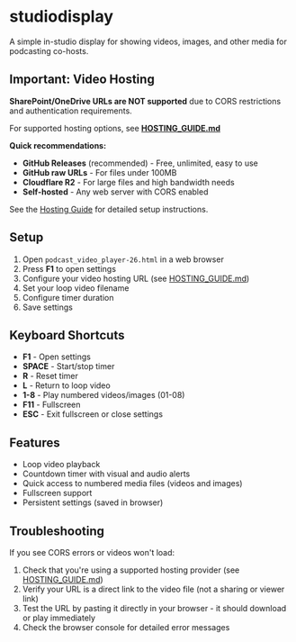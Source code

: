 # studiodisplay
A simple in-studio display for showing videos, images, and other media for podcasting co-hosts.

## Important: Video Hosting

**SharePoint/OneDrive URLs are NOT supported** due to CORS restrictions and authentication requirements.

For supported hosting options, see **[HOSTING_GUIDE.md](HOSTING_GUIDE.md)**

**Quick recommendations:**
- **GitHub Releases** (recommended) - Free, unlimited, easy to use
- **GitHub raw URLs** - For files under 100MB
- **Cloudflare R2** - For large files and high bandwidth needs
- **Self-hosted** - Any web server with CORS enabled

See the [Hosting Guide](HOSTING_GUIDE.md) for detailed setup instructions.

## Setup

1. Open `podcast_video_player-26.html` in a web browser
2. Press **F1** to open settings
3. Configure your video hosting URL (see [HOSTING_GUIDE.md](HOSTING_GUIDE.md))
4. Set your loop video filename
5. Configure timer duration
6. Save settings

## Keyboard Shortcuts

- **F1** - Open settings
- **SPACE** - Start/stop timer
- **R** - Reset timer
- **L** - Return to loop video
- **1-8** - Play numbered videos/images (01-08)
- **F11** - Fullscreen
- **ESC** - Exit fullscreen or close settings

## Features

- Loop video playback
- Countdown timer with visual and audio alerts
- Quick access to numbered media files (videos and images)
- Fullscreen support
- Persistent settings (saved in browser)

## Troubleshooting

If you see CORS errors or videos won't load:
1. Check that you're using a supported hosting provider (see [HOSTING_GUIDE.md](HOSTING_GUIDE.md))
2. Verify your URL is a direct link to the video file (not a sharing or viewer link)
3. Test the URL by pasting it directly in your browser - it should download or play immediately
4. Check the browser console for detailed error messages
